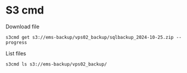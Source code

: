 # S3 cmd

Download file 
```shell
s3cmd get s3://ems-backup/vps02_backup/sqlbackup_2024-10-25.zip --progress
```

List files
```shell
s3cmd ls s3://ems-backup/vps02_backup/
```